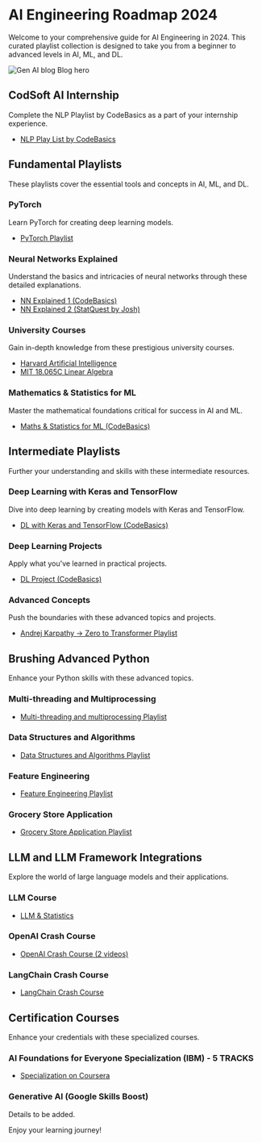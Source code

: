 # AI Engineering Roadmap 2024

Welcome to your comprehensive guide for AI Engineering in 2024. This curated playlist collection is designed to take you from a beginner to advanced levels in AI, ML, and DL.

![Gen AI blog Blog hero](https://drive.google.com/uc?export=view&id=1YCarhQ-sjgCDMUnlcYuRjV7-niGvUjcQ)

## CodSoft AI Internship
Complete the NLP Playlist by CodeBasics as a part of your internship experience.
- [NLP Play List by CodeBasics](https://www.youtube.com/watch?v=R-AG4-qZs1A&list=PLeo1K3hjS3uuvuAXhYjV2lMEShq2UYSwX&pp=iAQB)

## Fundamental Playlists
These playlists cover the essential tools and concepts in AI, ML, and DL.

### PyTorch
Learn PyTorch for creating deep learning models.
- [PyTorch Playlist](https://www.youtube.com/watch?v=EMXfZB8FVUA&list=PLqnslRFeH2UrcDBWF5mfPGpqQDSta6VK4&pp=iAQB)

### Neural Networks Explained
Understand the basics and intricacies of neural networks through these detailed explanations.
- [NN Explained 1 (CodeBasics)](https://www.youtube.com/watch?v=ER2It2mIagI&list=PLeo1K3hjS3usVP5huQxQHcfXgcRT2pBBP&pp=iAQB)
- [NN Explained 2 (StatQuest by Josh)](https://www.youtube.com/watch?v=zxagGtF9MeU&list=PLblh5JKOoLUIxGDQs4LFFD--41Vzf-ME1)

### University Courses
Gain in-depth knowledge from these prestigious university courses.
- [Harvard Artificial Intelligence](https://www.youtube.com/watch?v=gR8QvFmNuLE&list=PLhQjrBD2T381PopUTYtMSstgk-hsTGkVm&pp=iAQB)
- [MIT 18.065C Linear Algebra](https://www.youtube.com/watch?v=7UJ4CFRGd-U&list=PL221E2BBF13BECF6C&pp=iAQB)

### Mathematics & Statistics for ML
Master the mathematical foundations critical for success in AI and ML.
- [Maths & Statistics for ML (CodeBasics)](https://www.youtube.com/watch?v=8ZI55Inh1_A&list=PLeo1K3hjS3uuKaU2nBDwr6zrSOTzNCs0l&pp=iAQB)

## Intermediate Playlists
Further your understanding and skills with these intermediate resources.

### Deep Learning with Keras and TensorFlow
Dive into deep learning by creating models with Keras and TensorFlow.
- [DL with Keras and TensorFlow (CodeBasics)](https://www.youtube.com/watch?v=Mubj_fqiAv8&list=PLeo1K3hjS3uu7CxAacxVndI4bE_o3BDtO&pp=iAQB)

### Deep Learning Projects
Apply what you've learned in practical projects.
- [DL Project (CodeBasics)](https://www.youtube.com/watch?v=dGtDTjYs3xc&list=PLeo1K3hjS3ut49PskOfLnE6WUoOp_2lsD&pp=iAQB)

### Advanced Concepts
Push the boundaries with these advanced topics and projects.
- [Andrej Karpathy -> Zero to Transformer Playlist](https://www.youtube.com/watch?v=VMj-3S1tku0&list=PLAqhIrjkxbuWI23v9cThsA9GvCAUhRvKZ&pp=iAQB)

## Brushing Advanced Python
Enhance your Python skills with these advanced topics.

### Multi-threading and Multiprocessing
- [Multi-threading and multiprocessing Playlist](https://www.youtube.com/watch?v=PJ4t2U15ACo&list=PLeo1K3hjS3uub3PRhdoCTY8BxMKSW7RjN&pp=iAQB)

### Data Structures and Algorithms
- [Data Structures and Algorithms Playlist](https://www.youtube.com/watch?v=_t2GVaQasRY&list=PLeo1K3hjS3uu_n_a__MI_KktGTLYopZ12&pp=iAQB)

### Feature Engineering
- [Feature Engineering Playlist](https://www.youtube.com/watch?v=pYVScuY-GPk&list=PLeo1K3hjS3ut5olrDIeVXk9N3Q7mKhDxO&pp=iAQB)

### Grocery Store Application
- [Grocery Store Application Playlist](https://www.youtube.com/watch?v=0ZaC6JaNpic&list=PLeo1K3hjS3uu1hh_qzBt6e379cofVD9Sb&pp=iAQB)

## LLM and LLM Framework Integrations
Explore the world of large language models and their applications.

### LLM Course
- [LLM & Statistics](https://github.com/mlabonne/llm-course)

### OpenAI Crash Course
- [OpenAI Crash Course (2 videos)](https://www.youtube.com/watch?v=xP_ZON_P4Ks&list=PLeo1K3hjS3uuyHkzjBfd3nwD7SJ5C11aB&pp=iAQB)

### LangChain Crash Course
- [LangChain Crash Course](https://www.youtube.com/watch?v=nAmC7SoVLd8&list=PLeo1K3hjS3uu0N_0W6giDXzZIcB07Ng_F&pp=iAQB)

## Certification Courses
Enhance your credentials with these specialized courses.

### AI Foundations for Everyone Specialization (IBM) - 5 TRACKS
- [Specialization on Coursera](https://www.coursera.org/specializations/ai-foundations-for-everyone)

### Generative AI (Google Skills Boost)
Details to be added.

Enjoy your learning journey!
